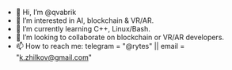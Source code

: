 - 👋 Hi, I’m @qvabrik
- 👀 I’m interested in AI, blockchain & VR/AR.
- 🌱 I’m currently learning С++, Linux/Bash.
- 💞️ I’m looking to collaborate on blockchain or VR/AR developers.
- 📫 How to reach me: telegram = "@rytes" || email = "k.zhilkov@gmail.com"

<!---
qvabrik/qvabrik is a ✨ special ✨ repository because its `README.md` (this file) appears on your GitHub profile.
You can click the Preview link to take a look at your changes.
--->

